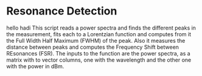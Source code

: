 # Resonance Detection

hello hadi
This script reads a power spectra and finds the different peaks in the measurement, fits each to a Lorentzian function and computes from it the Full Width Half Maximum (FWHM) of the peak. Also it measures the distance between peaks and computes the Frequency Shift between REsonances (FSR). The inputs to the function are the power spectra, as a matrix with to vector columns, one with the wavelength and the other one with the power in dBm.
